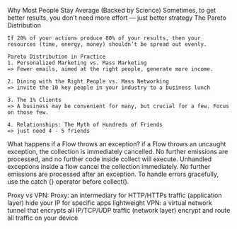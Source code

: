 Why Most People Stay Average (Backed by Science)
	Sometimes, to get better results, you don’t need more effort — just better strategy
	The Pareto Distribution

	If 20% of your actions produce 80% of your results, then your resources (time, energy, money) shouldn’t be spread out evenly.

	Pareto Distribution in Practice
	1. Personalized Marketing vs. Mass Marketing
	=> Fewer emails, aimed at the right people, generate more income.

	2. Dining with the Right People vs. Mass Networking
	=> invite the 10 key people in your industry to a business lunch

	3. The 1% Clients
	=> A business may be convenient for many, but crucial for a few. Focus on those few.

	4. Relationships: The Myth of Hundreds of Friends
	=> just need 4 - 5 friends

	
What happens if a Flow throws an exception?
	if a Flow throws an uncaught exception, the collection is immediately cancelled. 
	No further emissions are processed, and no further code inside collect will execute.
	Unhandled exceptions inside a flow cancel the collection immediately.
	No further emissions are processed after an exception.
	To handle errors gracefully, use the catch {} operator before collect().

Proxy vs VPN:
	Proxy:
		an intermediary for HTTP/HTTPs traffic (application layer)
		hide your IP for specific apps
		lightweight
	VPN:
		a virtual network tunnel that encrypts all IP/TCP/UDP traffic (network layer)
		encrypt and route all traffic on your device 